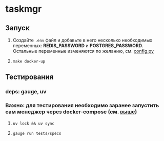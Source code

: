 # taskmgr

## Запуск

1. Создайте `.env` файл и добавьте в него несколько необходимых переменных: **REDIS\_PASSWORD** и **POSTGRES\_PASSWORD**. Остальные переменные изменяются по желанию, см. [config.py](src/utility/config.py)

2. `make docker-up`

## Тестирования

### deps: gauge, uv

### Важно: для тестирования необходимо заранее запустить сам менеджер через docker-compose (см. [выше](Запуск))

1. `uv lock && uv sync`

2. `gauge run tests/specs`
